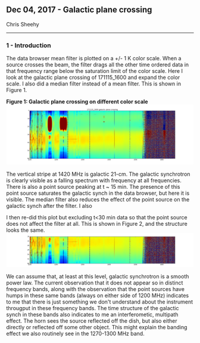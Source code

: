 ## Dec 04, 2017 - Galactic plane crossing

Chris Sheehy
<hr>

### 1 - Introduction

The data browser mean filter is plotted on a +/- 1 K color scale. When a source
crosses the beam, the filter drags all the other time ordered data in that
frequency range below the saturation limit of the color scale. Here I look at
the galactic plane crossing of 171115_1600 and expand the color scale. I also
did a median filter instead of a mean filter. This is shown in Figure 1.

**Figure 1: Galactic plane crossing on different color scale**
![](171115_1600_galplane_crossing.png)

The vertical stripe at 1420 MHz is galactic 21-cm. The galactic synchrotron is
clearly visible as a falling spectrum with frequency at all frequencies. There
is also a point source peaking at t ~ 15 min. The presence of this point source
saturates the galactic synch in the data browser, but here it is visible. The
median filter also reduces the effect of the point source on the galactic synch
after the filter. I also

I then re-did this plot but excluding t<30 min data so that the
point source does not affect the filter at all. This is shown in Figure 2, and
the structure looks the same.  
![](171115_1600_galplane_crossing_lasthalf.png)

We can assume that, at least at this level, galactic synchrotron is a smooth
power law. 
The current observation that it does not appear so in distinct frequency bands, along with the observation
that the point sources have humps in these same bands (always on either
side of 1200 MHz) indicates to me that there is just something we don't
understand about the instrument througput in these frequency bands. The time
structure of the galactic synch in these bands also indicates to me an
interferometic, multipath effect. The horn sees the source reflected off the
dish, but also either directly or reflected off some other object. This might
explain the banding effect we also routinely see in the 1270-1300 MHz band.

